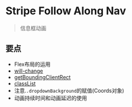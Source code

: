 # Stripe Follow Along Nav

> 信息框动画

## 要点

* Flex布局的运用
* [will-change](https://developer.mozilla.org/zh-CN/docs/Web/CSS/will-change)
* [getBoundingClientRect](https://developer.mozilla.org/zh-CN/docs/Web/API/Element/getBoundingClientRect)
* [classList](https://developer.mozilla.org/zh-CN/docs/Web/API/Element/classList)
* 注意.`.dropdownBackground`的赋值(Coords对象)
* 动画持续时间和动画延迟的使用